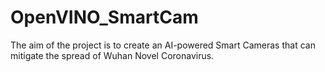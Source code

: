 # OpenVINO_SmartCam
The aim of the project is to create an AI-powered Smart Cameras that can mitigate the spread of Wuhan Novel Coronavirus.
